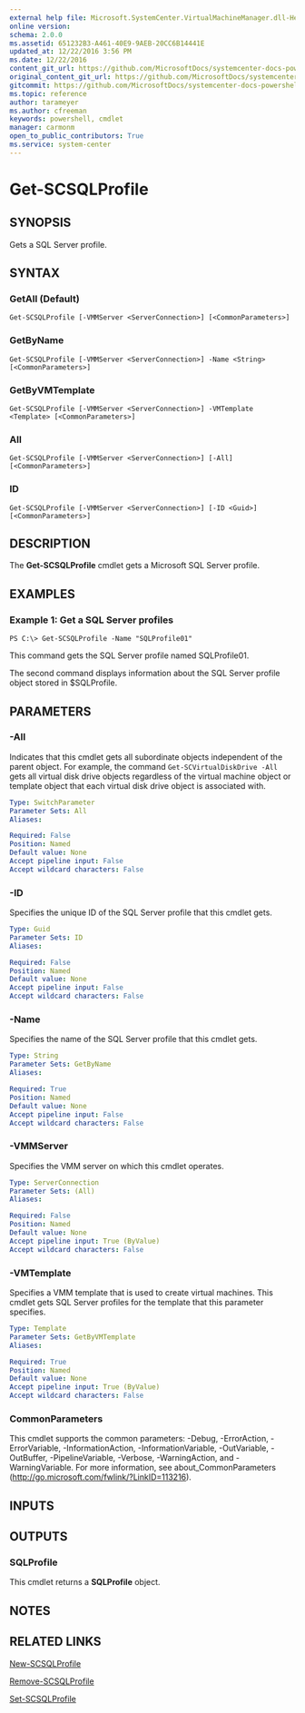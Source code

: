 ```yaml
---
external help file: Microsoft.SystemCenter.VirtualMachineManager.dll-Help.xml
online version: 
schema: 2.0.0
ms.assetid: 651232B3-A461-40E9-9AEB-20CC6B14441E
updated_at: 12/22/2016 3:56 PM
ms.date: 12/22/2016
content_git_url: https://github.com/MicrosoftDocs/systemcenter-docs-powershell/blob/master/systemcenter-cmdlets/SystemCenter2016/VirtualMachineManager/vlatest/Get-SCSQLProfile.md
original_content_git_url: https://github.com/MicrosoftDocs/systemcenter-docs-powershell/blob/master/systemcenter-cmdlets/SystemCenter2016/VirtualMachineManager/vlatest/Get-SCSQLProfile.md
gitcommit: https://github.com/MicrosoftDocs/systemcenter-docs-powershell/blob/96e5647587661652225fbdd2c797cd4d59d542bc/systemcenter-cmdlets/SystemCenter2016/VirtualMachineManager/vlatest/Get-SCSQLProfile.md
ms.topic: reference
author: tarameyer
ms.author: cfreeman
keywords: powershell, cmdlet
manager: carmonm
open_to_public_contributors: True
ms.service: system-center
---
```


# Get-SCSQLProfile

## SYNOPSIS
Gets a SQL Server profile.

## SYNTAX

### GetAll (Default)
```
Get-SCSQLProfile [-VMMServer <ServerConnection>] [<CommonParameters>]
```

### GetByName
```
Get-SCSQLProfile [-VMMServer <ServerConnection>] -Name <String> [<CommonParameters>]
```

### GetByVMTemplate
```
Get-SCSQLProfile [-VMMServer <ServerConnection>] -VMTemplate <Template> [<CommonParameters>]
```

### All
```
Get-SCSQLProfile [-VMMServer <ServerConnection>] [-All] [<CommonParameters>]
```

### ID
```
Get-SCSQLProfile [-VMMServer <ServerConnection>] [-ID <Guid>] [<CommonParameters>]
```

## DESCRIPTION
The **Get-SCSQLProfile** cmdlet gets a Microsoft SQL Server profile.

## EXAMPLES

### Example 1: Get a SQL Server profiles
```
PS C:\> Get-SCSQLProfile -Name "SQLProfile01"
```

This command gets the SQL Server profile named SQLProfile01.

The second command displays information about the SQL Server profile object stored in $SQLProfile.

## PARAMETERS

### -All
Indicates that this cmdlet gets all subordinate objects independent of the parent object.
For example, the command `Get-SCVirtualDiskDrive -All` gets all virtual disk drive objects regardless of the virtual machine object or template object that each virtual disk drive object is associated with.

```yaml
Type: SwitchParameter
Parameter Sets: All
Aliases: 

Required: False
Position: Named
Default value: None
Accept pipeline input: False
Accept wildcard characters: False
```

### -ID
Specifies the unique ID of the SQL Server profile that this cmdlet gets.

```yaml
Type: Guid
Parameter Sets: ID
Aliases: 

Required: False
Position: Named
Default value: None
Accept pipeline input: False
Accept wildcard characters: False
```

### -Name
Specifies the name of the SQL Server profile that this cmdlet gets.

```yaml
Type: String
Parameter Sets: GetByName
Aliases: 

Required: True
Position: Named
Default value: None
Accept pipeline input: False
Accept wildcard characters: False
```

### -VMMServer
Specifies the VMM server on which this cmdlet operates.

```yaml
Type: ServerConnection
Parameter Sets: (All)
Aliases: 

Required: False
Position: Named
Default value: None
Accept pipeline input: True (ByValue)
Accept wildcard characters: False
```

### -VMTemplate
Specifies a VMM template that is used to create virtual machines.
This cmdlet gets SQL Server profiles for the template that this parameter specifies.

```yaml
Type: Template
Parameter Sets: GetByVMTemplate
Aliases: 

Required: True
Position: Named
Default value: None
Accept pipeline input: True (ByValue)
Accept wildcard characters: False
```

### CommonParameters
This cmdlet supports the common parameters: -Debug, -ErrorAction, -ErrorVariable, -InformationAction, -InformationVariable, -OutVariable, -OutBuffer, -PipelineVariable, -Verbose, -WarningAction, and -WarningVariable. For more information, see about_CommonParameters (http://go.microsoft.com/fwlink/?LinkID=113216).

## INPUTS

## OUTPUTS

### SQLProfile
This cmdlet returns a **SQLProfile** object.

## NOTES

## RELATED LINKS

[New-SCSQLProfile](xref:SystemCenter2016/VirtualMachineManager/vlatest/New-SCSQLProfile.md)

[Remove-SCSQLProfile](xref:SystemCenter2016/VirtualMachineManager/vlatest/Remove-SCSQLProfile.md)

[Set-SCSQLProfile](xref:SystemCenter2016/VirtualMachineManager/vlatest/Set-SCSQLProfile.md)

